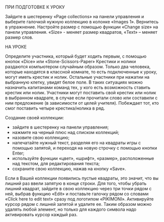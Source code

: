 ПРИ ПОДГОТОВКЕ К УРОКУ

Зайдите в шестеренку «Page collections» на панели управления и выберите галочкой нужную коллекцию в колонке «Images 1». Вернитесь в упражнение. Настройте размер с помощью функции «Change size» на панели управления. «Size» - меняет размер квадратов, «Text» – меняет размер слов.

НА УРОКЕ

Определите участника, который будет ходить первым, с помощью кнопок «Dice» или «Stone-Scissors-Paper»
Крестики и нолики раздаются компьютером случайным образом. Только два человека, которые находятся в классной комнате, то есть подключенные к уроку, могут иметь крестик и нолик. Остальные участники при нажатии на выбранную клетку, увидят белое поле. В таких ситуациях можно назначить капитанами команд тех, у кого есть возможность ставить крестик или нолик.
Участники могут поставить свой крестик или нолик в выбранном квадрате, в случае если прочитали слово или составили с ним предложение (в зависимости от целей учителя). Побеждает тот, кто смог поставить четыре крестика/нолика в ряд.


Создание своей коллекции:
- зайдите в шестеренку на панели управления;
- нажмите на черный плюс над списком коллекций;
- назовите свою коллекцию;
- напечатайте нужный текст, разделяя его на квадраты игры с помощью запятой, и переходя на новую строчку с помощью кнопки Enter;
- используйте функции «цвет», «шрифт», «размер», расположенные над текстом, для редактирования текста;
- сохраните свою коллекцию, нажав на кнопку «Save».

Если в Вашей коллекции появились пустые квадраты, это значит, что вы лишний раз ввели запятую в конце строки. Для того, чтобы убрать лишний квадрат, зайдите в свою коллекцию через три точки рядом с ней, выбрав функцию «Edit» и поставьте галочку рядом со словами «Click here to edit text» сразу под логотипом «PIKIMONI». Активируйте курсор рядом с лишней запятой и удалите ее. Таким образом можно удалять любой элемент, но только для каждого символа надо активировать курсор каждый раз. 
